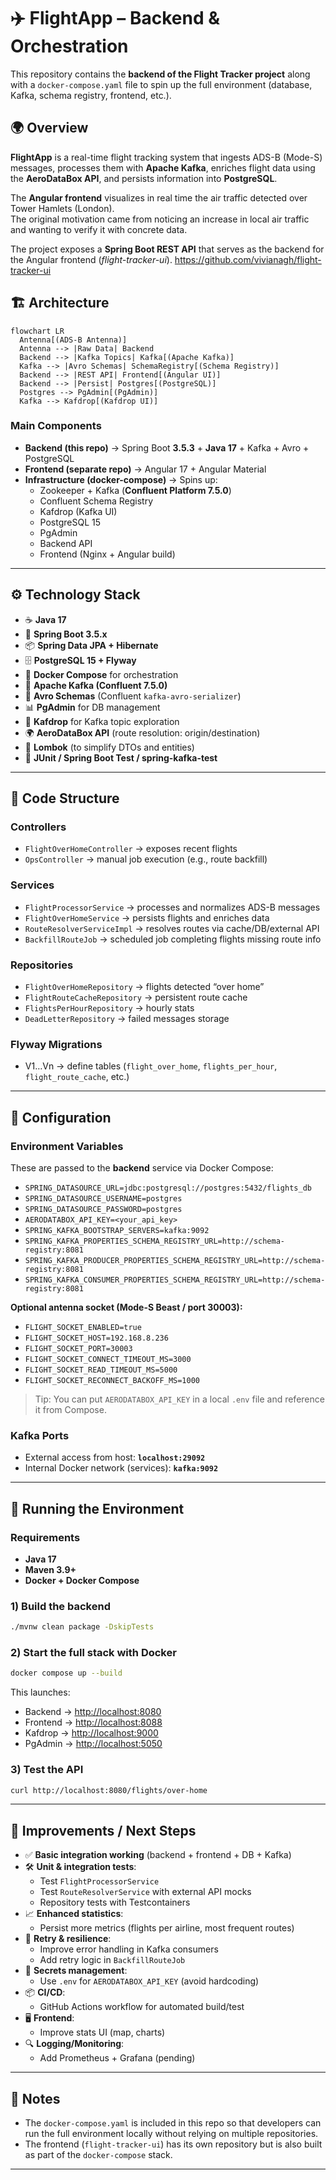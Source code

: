 # ✈️ FlightApp – Backend & Orchestration

This repository contains the **backend of the Flight Tracker project** along with a `docker-compose.yaml` file to spin up the full environment (database, Kafka, schema registry, frontend, etc.).

## 🌍 Overview

**FlightApp** is a real-time flight tracking system that ingests ADS-B (Mode-S) messages, processes them with **Apache Kafka**, enriches flight data using the **AeroDataBox API**, and persists information into **PostgreSQL**.

The **Angular frontend** visualizes in real time the air traffic detected over Tower Hamlets (London).  
The original motivation came from noticing an increase in local air traffic and wanting to verify it with concrete data.

The project exposes a **Spring Boot REST API** that serves as the backend for the Angular frontend (*flight-tracker-ui*). https://github.com/vivianagh/flight-tracker-ui

## 🏗️ Architecture

```mermaid
flowchart LR
  Antenna[(ADS-B Antenna)]
  Antenna --> |Raw Data| Backend
  Backend --> |Kafka Topics| Kafka[(Apache Kafka)]
  Kafka --> |Avro Schemas| SchemaRegistry[(Schema Registry)]
  Backend --> |REST API| Frontend[(Angular UI)]
  Backend --> |Persist| Postgres[(PostgreSQL)]
  Postgres --> PgAdmin[(PgAdmin)]
  Kafka --> Kafdrop[(Kafdrop UI)]
```

### Main Components

- **Backend (this repo)** → Spring Boot **3.5.3** + **Java 17** + Kafka + Avro + PostgreSQL  
- **Frontend (separate repo)** → Angular 17 + Angular Material  
- **Infrastructure (docker-compose)** → Spins up:
  - Zookeeper + Kafka (**Confluent Platform 7.5.0**)
  - Confluent Schema Registry
  - Kafdrop (Kafka UI)
  - PostgreSQL 15
  - PgAdmin
  - Backend API
  - Frontend (Nginx + Angular build)

---

## ⚙️ Technology Stack

- ☕ **Java 17**
- 🌱 **Spring Boot 3.5.x**
- 📦 **Spring Data JPA + Hibernate**
- 🗄️ **PostgreSQL 15 + Flyway**
- 🐳 **Docker Compose** for orchestration
- 📡 **Apache Kafka (Confluent 7.5.0)**
- 📑 **Avro Schemas** (Confluent `kafka-avro-serializer`)
- 📊 **PgAdmin** for DB management
- 👀 **Kafdrop** for Kafka topic exploration
- 🌍 **AeroDataBox API** (route resolution: origin/destination)
- 🎨 **Lombok** (to simplify DTOs and entities)
- 🧪 **JUnit / Spring Boot Test / spring-kafka-test**

---

## 📂 Code Structure

### Controllers

- `FlightOverHomeController` → exposes recent flights  
- `OpsController` → manual job execution (e.g., route backfill)

### Services

- `FlightProcessorService` → processes and normalizes ADS-B messages  
- `FlightOverHomeService` → persists flights and enriches data  
- `RouteResolverServiceImpl` → resolves routes via cache/DB/external API  
- `BackfillRouteJob` → scheduled job completing flights missing route info  

### Repositories

- `FlightOverHomeRepository` → flights detected “over home”  
- `FlightRouteCacheRepository` → persistent route cache  
- `FlightsPerHourRepository` → hourly stats  
- `DeadLetterRepository` → failed messages storage  

### Flyway Migrations

- V1…Vn → define tables (`flight_over_home`, `flights_per_hour`, `flight_route_cache`, etc.)

---

## 🧰 Configuration

### Environment Variables

These are passed to the **backend** service via Docker Compose:

- `SPRING_DATASOURCE_URL=jdbc:postgresql://postgres:5432/flights_db`  
- `SPRING_DATASOURCE_USERNAME=postgres`  
- `SPRING_DATASOURCE_PASSWORD=postgres`  
- `AERODATABOX_API_KEY=<your_api_key>`  
- `SPRING_KAFKA_BOOTSTRAP_SERVERS=kafka:9092`  
- `SPRING_KAFKA_PROPERTIES_SCHEMA_REGISTRY_URL=http://schema-registry:8081`  
- `SPRING_KAFKA_PRODUCER_PROPERTIES_SCHEMA_REGISTRY_URL=http://schema-registry:8081`  
- `SPRING_KAFKA_CONSUMER_PROPERTIES_SCHEMA_REGISTRY_URL=http://schema-registry:8081`  

**Optional antenna socket (Mode-S Beast / port 30003):**

- `FLIGHT_SOCKET_ENABLED=true`  
- `FLIGHT_SOCKET_HOST=192.168.8.236`  
- `FLIGHT_SOCKET_PORT=30003`  
- `FLIGHT_SOCKET_CONNECT_TIMEOUT_MS=3000`  
- `FLIGHT_SOCKET_READ_TIMEOUT_MS=5000`  
- `FLIGHT_SOCKET_RECONNECT_BACKOFF_MS=1000`  

> Tip: You can put `AERODATABOX_API_KEY` in a local `.env` file and reference it from Compose.

### Kafka Ports

- External access from host: **`localhost:29092`**  
- Internal Docker network (services): **`kafka:9092`**  

---

## 🚀 Running the Environment

### Requirements

- **Java 17**
- **Maven 3.9+**
- **Docker + Docker Compose**

### 1) Build the backend

```bash
./mvnw clean package -DskipTests
```

### 2) Start the full stack with Docker

```bash
docker compose up --build
```

This launches:

- Backend → <http://localhost:8080>  
- Frontend → <http://localhost:8088>  
- Kafdrop → <http://localhost:9000>  
- PgAdmin → <http://localhost:5050>  

### 3) Test the API

```bash
curl http://localhost:8080/flights/over-home
```

---

## 🧩 Improvements / Next Steps

- ✅ **Basic integration working** (backend + frontend + DB + Kafka)  
- 🛠️ **Unit & integration tests**:
  - Test `FlightProcessorService`
  - Test `RouteResolverService` with external API mocks
  - Repository tests with Testcontainers
- 📈 **Enhanced statistics**:
  - Persist more metrics (flights per airline, most frequent routes)
- 🔄 **Retry & resilience**:
  - Improve error handling in Kafka consumers
  - Add retry logic in `BackfillRouteJob`
- 🔑 **Secrets management**:
  - Use `.env` for `AERODATABOX_API_KEY` (avoid hardcoding)
- 📦 **CI/CD**:
  - GitHub Actions workflow for automated build/test
- 🖥️ **Frontend**:
  - Improve stats UI (map, charts)
- 🔍 **Logging/Monitoring**:
  - Add Prometheus + Grafana (pending)

---

## 📌 Notes

- The `docker-compose.yaml` is included in this repo so that developers can run the full environment locally without relying on multiple repositories.  
- The frontend (`flight-tracker-ui`) has its own repository but is also built as part of the `docker-compose` stack.

---
